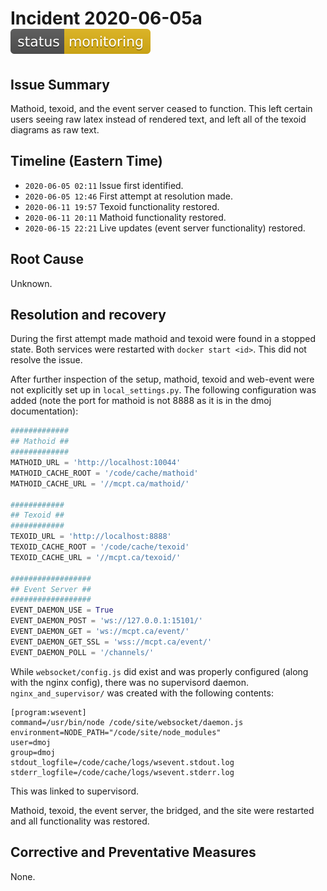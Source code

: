# Incident 2020-06-05a ![`status: monitoring`](/status-badges/monitoring.svg)

## Issue Summary
Mathoid, texoid, and the event server ceased to function. This left certain users seeing raw latex instead of rendered text, and left all of the texoid diagrams as raw text.

## Timeline (Eastern Time)
- `2020-06-05 02:11` Issue first identified.
- `2020-06-05 12:46` First attempt at resolution made.
- `2020-06-11 19:57` Texoid functionality restored.
- `2020-06-11 20:11` Mathoid functionality restored.
- `2020-06-15 22:21` Live updates (event server functionality) restored.

## Root Cause
Unknown.

## Resolution and recovery
During the first attempt made mathoid and texoid were found in a stopped state. Both services were restarted with `docker start <id>`. This did not resolve the issue.

After further inspection of the setup, mathoid, texoid and web-event were not explicitly set up in `local_settings.py`. The following configuration was added (note the port for mathoid is not 8888 as it is in the dmoj documentation):
```python
#############
## Mathoid ##
#############
MATHOID_URL = 'http://localhost:10044'
MATHOID_CACHE_ROOT = '/code/cache/mathoid'
MATHOID_CACHE_URL = '//mcpt.ca/mathoid/'

############
## Texoid ##
############
TEXOID_URL = 'http://localhost:8888'
TEXOID_CACHE_ROOT = '/code/cache/texoid'
TEXOID_CACHE_URL = '//mcpt.ca/texoid/'

##################
## Event Server ##
##################
EVENT_DAEMON_USE = True
EVENT_DAEMON_POST = 'ws://127.0.0.1:15101/'
EVENT_DAEMON_GET = 'ws://mcpt.ca/event/'
EVENT_DAEMON_GET_SSL = 'wss://mcpt.ca/event/'
EVENT_DAEMON_POLL = '/channels/'
```

While `websocket/config.js` did exist and was properly configured (along with the nginx config), there was no supervisord daemon. `nginx_and_supervisor/` was created with the following contents:
```
[program:wsevent]
command=/usr/bin/node /code/site/websocket/daemon.js
environment=NODE_PATH="/code/site/node_modules"
user=dmoj
group=dmoj
stdout_logfile=/code/cache/logs/wsevent.stdout.log
stderr_logfile=/code/cache/logs/wsevent.stderr.log
```
This was linked to supervisord.

Mathoid, texoid, the event server, the bridged, and the site were restarted and all functionality was restored.

## Corrective and Preventative Measures
None.

